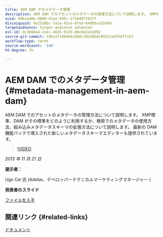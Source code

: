 ```yaml
---
title: AEM DAM でのメタデータ管理
description: AEM DAM でのアセットのメタデータの管理方法について説明します。 XMP標準、DAM がその標準をどのように利用するか、検索でのメタデータの使用方法、組み込みメタデータスキーマの拡張方法について説明します。 最新の DAM 機能パックで導入された新しいメタデータスキーマエディターも提供されています。
uuid: 09bce4bb-8880-41ae-b95c-1f36407191ff
discoiquuid: 0e2538bc-7a1a-41ce-8fed-64805ca1bb89
targetaudience: target-audience advanced
exl-id: dc3b60a4-2aec-46d5-9129-d8cbb2a14d92
source-git-commit: 19832f1904681d68c102ddbdc8925cebf5dffcb2
workflow-type: tm+mt
source-wordcount: '144'
ht-degree: 3%

---
```


# AEM DAM でのメタデータ管理{#metadata-management-in-aem-dam}

AEM DAM でのアセットのメタデータの管理方法について説明します。 XMP標準、DAM がその標準をどのように利用するか、検索でのメタデータの使用方法、組み込みメタデータスキーマの拡張方法について説明します。 最新の DAM 機能パックで導入された新しいメタデータスキーマエディターも提供されています。

>[!VIDEO](https://video.tv.adobe.com/v/19524/?quality=9)

*2013 年 11 月 21 日*

**提示者：**

Ugo Cei 氏 (Adobe、デベロッパーテクニカルマーケティングマネージャー )

**発表者のスライド**

[ファイルを入手](assets/metadata-management-in-aem-dam.pdf)

## 関連リンク {#related-links}

[ドキュメント](https://docs.adobe.com/content/docs/en/cq/5-6-1/dam/metadata_for_digitalassetmanagement.html)

